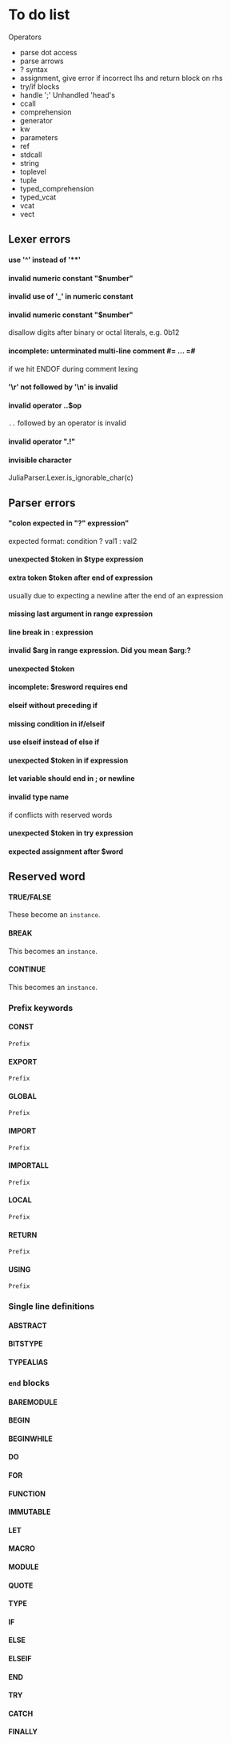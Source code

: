 # To do list

Operators
+ parse dot access
+ parse arrows
+ ? syntax
+ assignment, give error if incorrect lhs and return block on rhs
+ try/if blocks
+ handle ';'
Unhandled 'head's
+ ccall
+ comprehension
+ generator
+ kw
+ parameters
+ ref
+ stdcall
+ string
+ toplevel
+ tuple
+ typed_comprehension
+ typed_vcat
+ vcat
+ vect


## Lexer errors
#### use '^' instead of '**'
#### invalid numeric constant "$number"
#### invalid use of '_' in numeric constant
#### invalid numeric constant "$number"
disallow digits after binary or octal literals, e.g. 0b12
#### incomplete: unterminated multi-line comment #= ... =#
if we hit ENDOF during comment lexing
#### '\\r' not followed by '\\n' is invalid
#### invalid operator ..$op
`..` followed by an operator is invalid
#### invalid operator \".!\"
#### invisible character
JuliaParser.Lexer.is_ignorable_char(c)


## Parser errors
#### "colon expected in \"?\" expression"
expected format: condition ? val1 : val2
#### unexpected $token in $type expression
#### extra token $token after end of expression
usually due to expecting a newline after the end of an expression
#### missing last argument in range expression
#### line break in : expression
#### invalid $arg in range expression. Did you mean $arg:?
#### unexpected $token
#### incomplete: $resword requires end
#### elseif without preceding if
#### missing condition in if/elseif
#### use elseif instead of else if
#### unexpected $token in if expression
#### let variable should end in ; or newline
#### invalid type name
if conflicts with reserved words
#### unexpected $token in try expression
#### expected assignment after $word




## Reserved word
#### TRUE/FALSE
These become an `instance`.

#### BREAK
This becomes an `instance`.
#### CONTINUE
This becomes an `instance`.

### Prefix keywords
#### CONST
`Prefix`
#### EXPORT
`Prefix`
#### GLOBAL
`Prefix`
#### IMPORT
`Prefix`
#### IMPORTALL
`Prefix`
#### LOCAL
`Prefix`
#### RETURN
`Prefix`
#### USING
`Prefix`


### Single line definitions
#### ABSTRACT
#### BITSTYPE
#### TYPEALIAS


### `end` blocks
#### BAREMODULE
#### BEGIN
#### BEGINWHILE
#### DO
#### FOR
#### FUNCTION
#### IMMUTABLE
#### LET
#### MACRO
#### MODULE
#### QUOTE
#### TYPE

#### IF
#### ELSE
#### ELSEIF


#### END

#### TRY
#### CATCH
#### FINALLY



